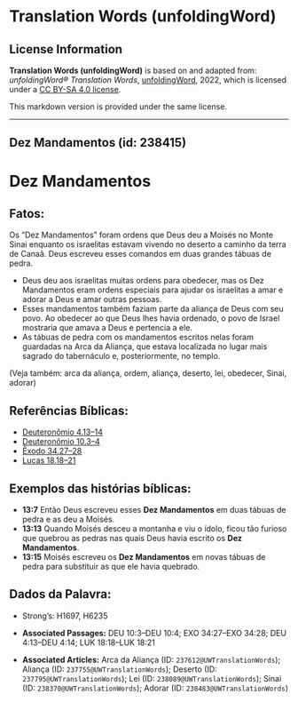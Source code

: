 # Translation Words (unfoldingWord)

## License Information

**Translation Words (unfoldingWord)** is based on and adapted from: _unfoldingWord® Translation Words_, [unfoldingWord](https://unfoldingword.org/utw), 2022, which is licensed under a [CC BY-SA 4.0 license](https://creativecommons.org/licenses/by-sa/4.0/legalcode.en).

This markdown version is provided under the same license.



--------------------------------

## Dez Mandamentos (id: 238415)

Dez Mandamentos
===============

Fatos:
------

Os “Dez Mandamentos” foram ordens que Deus deu a Moisés no Monte Sinai enquanto os israelitas estavam vivendo no deserto a caminho da terra de Canaã. Deus escreveu esses comandos em duas grandes tábuas de pedra.

* Deus deu aos israelitas muitas ordens para obedecer, mas os Dez Mandamentos eram ordens especiais para ajudar os israelitas a amar e adorar a Deus e amar outras pessoas.
* Esses mandamentos também faziam parte da aliança de Deus com seu povo. Ao obedecer ao que Deus lhes havia ordenado, o povo de Israel mostraria que amava a Deus e pertencia a ele.
* As tábuas de pedra com os mandamentos escritos nelas foram guardadas na Arca da Aliança, que estava localizada no lugar mais sagrado do tabernáculo e, posteriormente, no templo.

(Veja também: arca da aliança, ordem, aliança, deserto, lei, obedecer, Sinai, adorar)

Referências Bíblicas:
---------------------

* [Deuteronômio 4\.13–14](https://ref.ly/Deut4:13-Deut4:14)
* [Deuteronômio 10\.3–4](https://ref.ly/Deut10:3-Deut10:4)
* [Êxodo 34\.27–28](https://ref.ly/Exod34:27-Exod34:28)
* [Lucas 18\.18–21](https://ref.ly/Luke18:18-Luke18:21)

Exemplos das histórias bíblicas:
--------------------------------

* **13:7** Então Deus escreveu esses **Dez Mandamentos** em duas tábuas de pedra e as deu a Moisés.
* **13:13** Quando Moisés desceu a montanha e viu o ídolo, ficou tão furioso que quebrou as pedras nas quais Deus havia escrito os **Dez Mandamentos**.
* **13:15** Moisés escreveu os **Dez Mandamentos** em novas tábuas de pedra para substituir as que ele havia quebrado.

Dados da Palavra:
-----------------

* Strong’s: H1697, H6235

* **Associated Passages:** DEU 10:3–DEU 10:4; EXO 34:27–EXO 34:28; DEU 4:13–DEU 4:14; LUK 18:18–LUK 18:21
* **Associated Articles:** Arca da Aliança (ID: `237612@UWTranslationWords`); Aliança (ID: `237755@UWTranslationWords`); Deserto (ID: `237795@UWTranslationWords`); Lei (ID: `238089@UWTranslationWords`); Sinai (ID: `238370@UWTranslationWords`); Adorar (ID: `238483@UWTranslationWords`)

